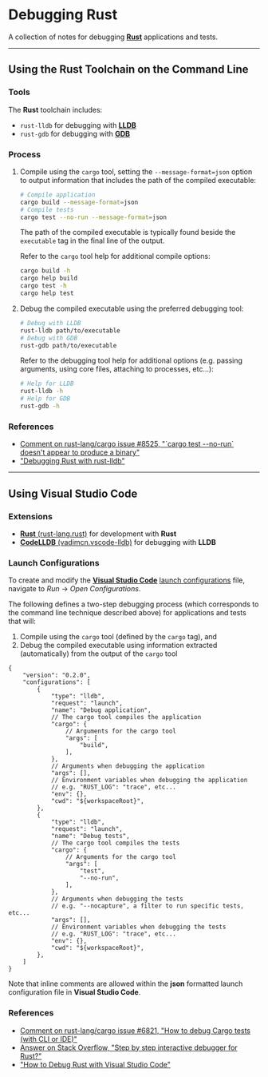 # Debugging Rust

A collection of notes for debugging [**Rust**](https://www.rust-lang.org/) applications and tests.

---

## Using the Rust Toolchain on the Command Line

### Tools

The **Rust** toolchain includes:
- `rust-lldb` for debugging with [**LLDB**](https://lldb.llvm.org/)
- `rust-gdb` for debugging with [**GDB**](https://www.gnu.org/software/gdb/)

### Process

1. Compile using the `cargo` tool, setting the `--message-format=json` option to output information that includes the path of the compiled executable:

    ```bash
    # Compile application
    cargo build --message-format=json
    # Compile tests
    cargo test --no-run --message-format=json
    ```

    The path of the compiled executable is typically found beside the `executable` tag in the final line of the output.

    Refer to the `cargo` tool help for additional compile options:
    ```bash
    cargo build -h
    cargo help build
    cargo test -h
    cargo help test
    ```

2. Debug the compiled executable using the preferred debugging tool:

    ```bash
    # Debug with LLDB
    rust-lldb path/to/executable
    # Debug with GDB
    rust-gdb path/to/executable
    ```

    Refer to the debugging tool help for additional options (e.g. passing arguments, using core files, attaching to processes, etc...):
    ```bash
    # Help for LLDB
    rust-lldb -h
    # Help for GDB
    rust-gdb -h
    ```

### References

- [Comment on rust-lang/cargo issue #8525, "\`cargo test --no-run\` doesn't appear to produce a binary"](https://github.com/rust-lang/cargo/issues/8525#issuecomment-662116135)
- ["Debugging Rust with rust-lldb"](https://dev.to/bmatcuk/debugging-rust-with-rust-lldb-j1f)

---

## Using Visual Studio Code

### Extensions

- [**Rust** (rust-lang.rust)](https://marketplace.visualstudio.com/items?itemName=rust-lang.rust) for development with **Rust**
- [**CodeLLDB** (vadimcn.vscode-lldb)](https://marketplace.visualstudio.com/items?itemName=vadimcn.vscode-lldb) for debugging with **LLDB**

### Launch Configurations

To create and modify the [**Visual Studio Code**](https://code.visualstudio.com/) [launch configurations](https://code.visualstudio.com/docs/editor/debugging#_launch-configurations) file, navigate to *Run* -> *Open Configurations*.

The following defines a two-step debugging process (which corresponds to the command line technique described above) for applications and tests that will:
1. Compile using the `cargo` tool (defined by the `cargo` tag), and
2. Debug the compiled executable using information extracted (automatically) from the output of the `cargo` tool

```
{
    "version": "0.2.0",
    "configurations": [
        {
            "type": "lldb",
            "request": "launch",
            "name": "Debug application",
            // The cargo tool compiles the application
            "cargo": {
                // Arguments for the cargo tool
                "args": [
                    "build",
                ],
            },
            // Arguments when debugging the application
            "args": [],
            // Environment variables when debugging the application
            // e.g. "RUST_LOG": "trace", etc...
            "env": {},
            "cwd": "${workspaceRoot}",
        },
        {
            "type": "lldb",
            "request": "launch",
            "name": "Debug tests",
            // The cargo tool compiles the tests
            "cargo": {
                // Arguments for the cargo tool
                "args": [
                    "test",
                    "--no-run",
                ],
            },
            // Arguments when debugging the tests
            // e.g. "--nocapture", a filter to run specific tests, etc...
            "args": [],
            // Environment variables when debugging the tests
            // e.g. "RUST_LOG": "trace", etc...
            "env": {},
            "cwd": "${workspaceRoot}",
        },
    ]
}
```

Note that inline comments are allowed within the **json** formatted launch configuration file in **Visual Studio Code**.

### References

- [Comment on rust-lang/cargo issue #6821, "How to debug Cargo tests (with CLI or IDE)"](https://github.com/rust-lang/cargo/issues/6821#issuecomment-479983260)
- [Answer on Stack Overflow, "Step by step interactive debugger for Rust?"](https://stackoverflow.com/a/52273254)
- ["How to Debug Rust with Visual Studio Code"](https://forrestthewoods.com/blog/how-to-debug-rust-with-visual-studio-code/)

